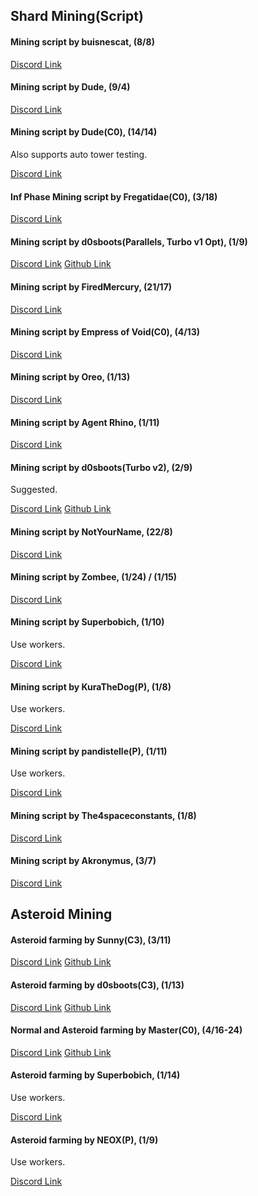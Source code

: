 ## Shard Mining(Script)
#### Mining script by buisnescat, (8/8)
[Discord Link](https://discord.com/channels/488444879836413975/850425171059933272/854441419451138048)

#### Mining script by Dude, (9/4)
[Discord Link](https://discord.com/channels/488444879836413975/850425171059933272/856638321085382737)

#### Mining script by Dude(C0), (14/14)
Also supports auto tower testing.

[Discord Link](https://discord.com/channels/488444879836413975/850425171059933272/859962760829337630)

#### Inf Phase Mining script by Fregatidae(C0), (3/18)
[Discord Link](https://discord.com/channels/488444879836413975/850425171059933272/860655510009020436)

#### Mining script by d0sboots(Parallels, Turbo v1 Opt), (1/9)
[Discord Link](https://discord.com/channels/488444879836413975/850425171059933272/860848257612775434)
[Github Link](https://github.com/d0sboots/PerfectTower/blob/main/README.md#auto-mining-script-v2)

#### Mining script by FiredMercury, (21/17)
[Discord Link](https://discord.com/channels/488444879836413975/850425171059933272/861515793925668894)

#### Mining script by Empress of Void(C0), (4/13)
[Discord Link](https://discord.com/channels/488444879836413975/850425171059933272/879196240477298728)

#### Mining script by Oreo, (1/13)
[Discord Link](https://discord.com/channels/488444879836413975/850425171059933272/883413756657430528)

#### Mining script by Agent Rhino, (1/11)
[Discord Link](https://discord.com/channels/488444879836413975/850425171059933272/964853033253085275)

#### Mining script by d0sboots(Turbo v2), (2/9)
Suggested.

[Discord Link](https://discord.com/channels/488444879836413975/850425171059933272/892037485834690580)
[Github Link](https://github.com/d0sboots/PerfectTower/blob/main/README.md#turbo-miner)

#### Mining script by NotYourName, (22/8)
[Discord Link](https://discord.com/channels/488444879836413975/850425171059933272/949374519095754802)

#### Mining script by Zombee, (1/24) / (1/15)
[Discord Link](https://discord.com/channels/488444879836413975/850425171059933272/951996266383040532)

#### Mining script by Superbobich, (1/10)
Use workers.

[Discord Link](https://discord.com/channels/488444879836413975/850425171059933272/952444989437259786)

#### Mining script by KuraTheDog(P), (1/8)
Use workers.

[Discord Link](https://discord.com/channels/488444879836413975/850425171059933272/953501282973417472)

#### Mining script by pandistelle(P), (1/11)
Use workers.

[Discord Link](https://discord.com/channels/488444879836413975/850425171059933272/953501712331726848)

#### Mining script by The4spaceconstants, (1/8)
[Discord Link](https://discord.com/channels/488444879836413975/850425171059933272/957615573653655624)

#### Mining script by Akronymus, (3/7)
[Discord Link](https://discord.com/channels/488444879836413975/850425171059933272/959082597332418631)

## Asteroid Mining
#### Asteroid farming by Sunny(C3), (3/11)
[Discord Link](https://discord.com/channels/488444879836413975/850425171059933272/887067222533603379)
[Github Link](https://github.com/SunEBaka/Sunny-s-Asteroid-Mining-Scripts)

#### Asteroid farming by d0sboots(C3), (1/13)
[Discord Link](https://discord.com/channels/488444879836413975/850425171059933272/887240823513694239)
[Github Link](https://github.com/d0sboots/PerfectTower/blob/main/README.md#asteroid-farming)

#### Normal and Asteroid farming by Master(C0), (4/16-24)
[Discord Link](https://discord.com/channels/488444879836413975/850425171059933272/889081159823294504)
[Github Link](https://github.com/master916/TPT2-Scripts/blob/main/README.md)

#### Asteroid farming by Superbobich, (1/14)
Use workers.

[Discord Link](https://discord.com/channels/488444879836413975/850425171059933272/952444989437259786)

#### Asteroid farming by NEOX(P), (1/9)
Use workers.

[Discord Link](https://discord.com/channels/488444879836413975/850425171059933272/965364627611467776)
